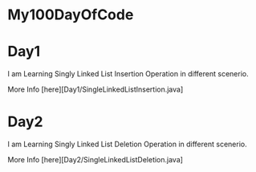 # My100DayOfCode
# Day1
I am Learning Singly Linked List Insertion Operation in different scenerio.

More Info [here][Day1/SingleLinkedListInsertion.java]

# Day2
I am Learning Singly Linked List Deletion Operation in different scenerio.

More Info [here][Day2/SingleLinkedListDeletion.java]


